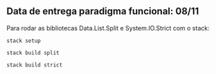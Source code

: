 ## Data de entrega paradigma funcional: 08/11

Para rodar as bibliotecas Data.List.Split e System.IO.Strict com o stack:

	stack setup
	
	stack build split

	stack build strict